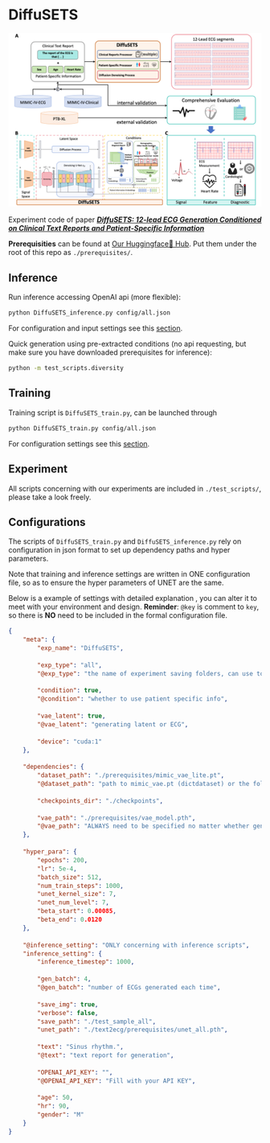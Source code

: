 # DiffuSETS

![over_all_fig](./assets/Figure_1.png)

Experiment code of paper [**_DiffuSETS: 12-lead ECG Generation Conditioned on Clinical Text Reports and Patient-Specific Information_**](http://arxiv.org/abs/2501.05932)

**Prerequisities** can be found at [Our Huggingface🤗 Hub](https://huggingface.co/Laiyf/DiffuSETS). Put them under the root of this repo as `./prerequisites/`.

## Inference 

Run inference accessing OpenAI api (more flexible):
```sh
python DiffuSETS_inference.py config/all.json
```

For configuration and input settings see this [section](#configurations).

Quick generation using pre-extracted conditions (no api requesting, but make sure you have downloaded prerequisites for inference):
```sh
python -m test_scripts.diversity
```

## Training

Training script is `DiffuSETS_train.py`, can be launched through 

```sh
python DiffuSETS_train.py config/all.json
```

For configuration settings see this [section](#configurations).

## Experiment

All scripts concerning with our experiments are included in `./test_scripts/`, please take a look freely.

## Configurations

The scripts of `DiffuSETS_train.py` and `DiffuSETS_inference.py` rely on configuration in json format to set up dependency paths and hyper parameters. 

Note that training and inference settings are written in ONE configuration file, so as to ensure the hyper parameters of UNET are the same.

Below is a example of settings with detailed explanation , you can alter it to meet with your environment and design. **Reminder**: `@key` is comment to `key`, so there is **NO** need to be included in the formal configuration file.

```json
{ 
    "meta": {
        "exp_name": "DiffuSETS", 

        "exp_type": "all", 
        "@exp_type": "the name of experiment saving folders, can use to indicating the model type", 
        
        "condition": true, 
        "@condition": "whether to use patient specific info",

        "vae_latent": true, 
        "@vae_latent": "generating latent or ECG", 

        "device": "cuda:1" 
    }, 

    "dependencies": { 
        "dataset_path": "./prerequisites/mimic_vae_lite.pt", 
        "@dataset_path": "path to mimic_vae.pt (dictdataset) or the folder contains vae latents", 

        "checkpoints_dir": "./checkpoints", 

        "vae_path": "./prerequisites/vae_model.pth", 
        "@vae_path": "ALWAYS need to be specified no matter whether generating latent or not", 
    },

    "hyper_para": {
        "epochs": 200, 
        "lr": 5e-4, 
        "batch_size": 512, 
        "num_train_steps": 1000, 
        "unet_kernel_size": 7, 
        "unet_num_level": 7, 
        "beta_start": 0.00085, 
        "beta_end": 0.0120
    }, 

    "@inference_setting": "ONLY concerning with inference scripts", 
    "inference_setting": {
        "inference_timestep": 1000, 

        "gen_batch": 4, 
        "@gen_batch": "number of ECGs generated each time", 

        "save_img": true, 
        "verbose": false,
        "save_path": "./test_sample_all", 
        "unet_path": "./text2ecg/prerequisites/unet_all.pth", 

        "text": "Sinus rhythm.", 
        "@text": "text report for generation", 

        "OPENAI_API_KEY": "",  
        "@OPENAI_API_KEY": "Fill with your API KEY", 

        "age": 50, 
        "hr": 90, 
        "gender": "M"
    }
}
```
